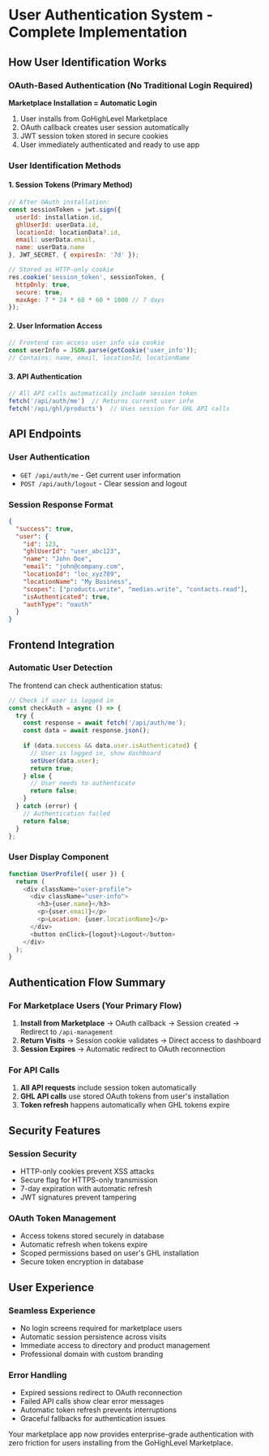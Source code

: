 # User Authentication System - Complete Implementation

## How User Identification Works

### OAuth-Based Authentication (No Traditional Login Required)

**Marketplace Installation = Automatic Login**
1. User installs from GoHighLevel Marketplace
2. OAuth callback creates user session automatically
3. JWT session token stored in secure cookies
4. User immediately authenticated and ready to use app

### User Identification Methods

#### 1. Session Tokens (Primary Method)
```javascript
// After OAuth installation:
const sessionToken = jwt.sign({
  userId: installation.id,
  ghlUserId: userData.id,
  locationId: locationData?.id,
  email: userData.email,
  name: userData.name
}, JWT_SECRET, { expiresIn: '7d' });

// Stored as HTTP-only cookie
res.cookie('session_token', sessionToken, {
  httpOnly: true,
  secure: true,
  maxAge: 7 * 24 * 60 * 60 * 1000 // 7 days
});
```

#### 2. User Information Access
```javascript
// Frontend can access user info via cookie
const userInfo = JSON.parse(getCookie('user_info'));
// Contains: name, email, locationId, locationName
```

#### 3. API Authentication
```javascript
// All API calls automatically include session token
fetch('/api/auth/me')  // Returns current user info
fetch('/api/ghl/products')  // Uses session for GHL API calls
```

## API Endpoints

### User Authentication
- `GET /api/auth/me` - Get current user information
- `POST /api/auth/logout` - Clear session and logout

### Session Response Format
```json
{
  "success": true,
  "user": {
    "id": 123,
    "ghlUserId": "user_abc123",
    "name": "John Doe",
    "email": "john@company.com",
    "locationId": "loc_xyz789",
    "locationName": "My Business",
    "scopes": ["products.write", "medias.write", "contacts.read"],
    "isAuthenticated": true,
    "authType": "oauth"
  }
}
```

## Frontend Integration

### Automatic User Detection
The frontend can check authentication status:

```javascript
// Check if user is logged in
const checkAuth = async () => {
  try {
    const response = await fetch('/api/auth/me');
    const data = await response.json();
    
    if (data.success && data.user.isAuthenticated) {
      // User is logged in, show dashboard
      setUser(data.user);
      return true;
    } else {
      // User needs to authenticate
      return false;
    }
  } catch (error) {
    // Authentication failed
    return false;
  }
};
```

### User Display Component
```javascript
function UserProfile({ user }) {
  return (
    <div className="user-profile">
      <div className="user-info">
        <h3>{user.name}</h3>
        <p>{user.email}</p>
        <p>Location: {user.locationName}</p>
      </div>
      <button onClick={logout}>Logout</button>
    </div>
  );
}
```

## Authentication Flow Summary

### For Marketplace Users (Your Primary Flow)
1. **Install from Marketplace** → OAuth callback → Session created → Redirect to `/api-management`
2. **Return Visits** → Session cookie validates → Direct access to dashboard
3. **Session Expires** → Automatic redirect to OAuth reconnection

### For API Calls
1. **All API requests** include session token automatically
2. **GHL API calls** use stored OAuth tokens from user's installation
3. **Token refresh** happens automatically when GHL tokens expire

## Security Features

### Session Security
- HTTP-only cookies prevent XSS attacks
- Secure flag for HTTPS-only transmission
- 7-day expiration with automatic refresh
- JWT signatures prevent tampering

### OAuth Token Management
- Access tokens stored securely in database
- Automatic refresh when tokens expire
- Scoped permissions based on user's GHL installation
- Secure token encryption in database

## User Experience

### Seamless Experience
- No login screens required for marketplace users
- Automatic session persistence across visits
- Immediate access to directory and product management
- Professional domain with custom branding

### Error Handling
- Expired sessions redirect to OAuth reconnection
- Failed API calls show clear error messages
- Automatic token refresh prevents interruptions
- Graceful fallbacks for authentication issues

Your marketplace app now provides enterprise-grade authentication with zero friction for users installing from the GoHighLevel Marketplace.